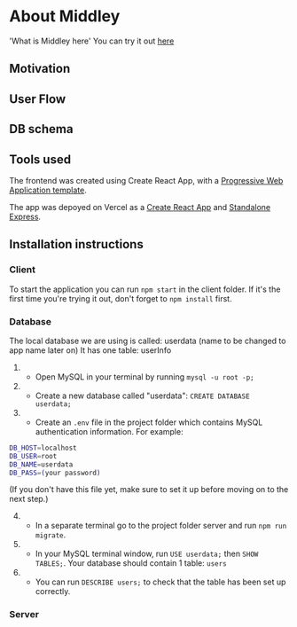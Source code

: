 # About Middley

'What is Middley here' You can try it out [here]()

## Motivation

## User Flow

## DB schema

## Tools used

The frontend was created using Create React App, with a [Progressive Web Application template](https://create-react-app.dev/docs/making-a-progressive-web-app/).

The app was depoyed on Vercel as a [Create React App](https://vercel.com/guides/deploying-react-with-vercel) and [Standalone Express](https://vercel.com/guides/using-express-with-vercel).

## Installation instructions

### Client

To start the application you can run `npm start` in the client folder. If it's the first time you're trying it out, don't forget to `npm install` first.

### Database

The local database we are using is called: userdata (name to be changed to app name later on)
It has one table: userInfo

1. - Open MySQL in your terminal by running `mysql -u root -p;`

2. - Create a new database called "userdata": `CREATE DATABASE userdata;`

3. - Create an `.env` file in the project folder which contains MySQL authentication information. For example:

```bash
DB_HOST=localhost
DB_USER=root
DB_NAME=userdata
DB_PASS=(your password)
```
(If you don't have this file yet, make sure to set it up before moving on to the next step.)

4. - In a separate terminal go to the project folder server and run `npm run migrate`.

5. - In your MySQL terminal window, run `USE userdata;` then `SHOW TABLES;`. Your database should contain 1 table: `users`

6. - You can run `DESCRIBE users;` to check that the table has been set up correctly.

### Server




